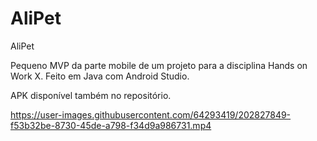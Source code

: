 # AliPet
AliPet


Pequeno MVP da parte mobile de um projeto para a disciplina Hands on Work X.
Feito em Java com Android Studio.

APK disponível também no repositório.

https://user-images.githubusercontent.com/64293419/202827849-f53b32be-8730-45de-a798-f34d9a986731.mp4
